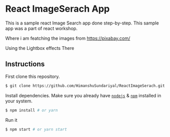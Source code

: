 # React ImageSerach App

This is a sample react Image Search app done step-by-step.
This sample app was a part of react workshop.

Where i am featching the images from https://pixabay.com/

Using the Lightbox effects There


## Instructions

First clone this repository.
```bash
$ git clone https://github.com/HimanshuSundariyal/ReactImageSerach.git
```

Install dependencies. Make sure you already have [`nodejs`](https://nodejs.org/en/) & [`npm`](https://www.npmjs.com/) installed in your system.
```bash
$ npm install # or yarn
```

Run it
```bash
$ npm start # or yarn start
```
